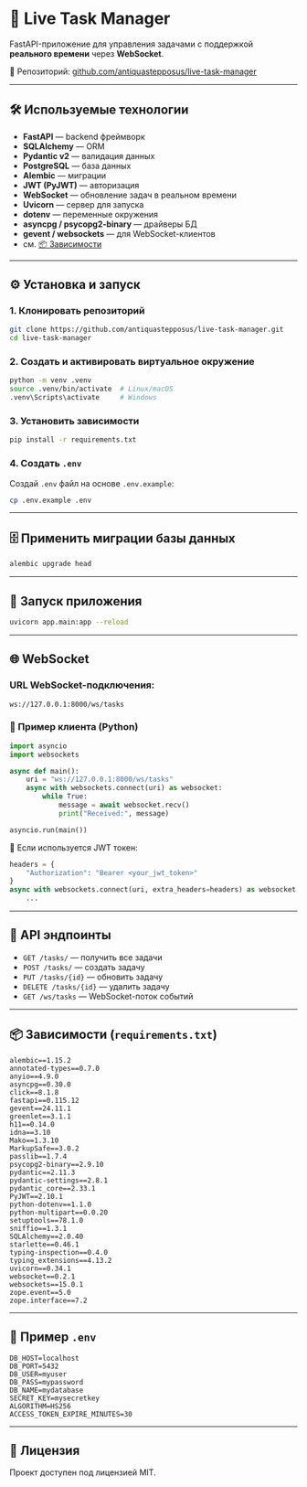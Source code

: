 # 🚀 Live Task Manager

FastAPI-приложение для управления задачами с поддержкой **реального времени** через **WebSocket**.

🔗 Репозиторий: [github.com/antiquastepposus/live-task-manager](https://github.com/antiquastepposus/live-task-manager)

---

## 🛠 Используемые технологии

- **FastAPI** — backend фреймворк  
- **SQLAlchemy** — ORM  
- **Pydantic v2** — валидация данных  
- **PostgreSQL** — база данных  
- **Alembic** — миграции  
- **JWT (PyJWT)** — авторизация  
- **WebSocket** — обновление задач в реальном времени  
- **Uvicorn** — сервер для запуска  
- **dotenv** — переменные окружения  
- **asyncpg / psycopg2-binary** — драйверы БД  
- **gevent / websockets** — для WebSocket-клиентов  
- см. [📦 Зависимости](#-зависимости)

---

## ⚙️ Установка и запуск

### 1. Клонировать репозиторий

```bash
git clone https://github.com/antiquastepposus/live-task-manager.git
cd live-task-manager
```

### 2. Создать и активировать виртуальное окружение

```bash
python -m venv .venv
source .venv/bin/activate  # Linux/macOS
.venv\Scripts\activate     # Windows
```

### 3. Установить зависимости

```bash
pip install -r requirements.txt
```

### 4. Создать `.env`

Создай `.env` файл на основе `.env.example`:

```bash
cp .env.example .env
```

---

## 🗄 Применить миграции базы данных

```bash
alembic upgrade head
```

---

## 🚀 Запуск приложения

```bash
uvicorn app.main:app --reload
```

---

## 🌐 WebSocket

### URL WebSocket-подключения:

```
ws://127.0.0.1:8000/ws/tasks
```

### 🔌 Пример клиента (Python)

```python
import asyncio
import websockets

async def main():
    uri = "ws://127.0.0.1:8000/ws/tasks"
    async with websockets.connect(uri) as websocket:
        while True:
            message = await websocket.recv()
            print("Received:", message)

asyncio.run(main())
```

📌 Если используется JWT токен:

```python
headers = {
    "Authorization": "Bearer <your_jwt_token>"
}
async with websockets.connect(uri, extra_headers=headers) as websocket:
    ...
```

---

## 🧪 API эндпоинты

- `GET /tasks/` — получить все задачи  
- `POST /tasks/` — создать задачу  
- `PUT /tasks/{id}` — обновить задачу  
- `DELETE /tasks/{id}` — удалить задачу  
- `GET /ws/tasks` — WebSocket-поток событий  

---

## 📦 Зависимости (`requirements.txt`)

```
alembic==1.15.2
annotated-types==0.7.0
anyio==4.9.0
asyncpg==0.30.0
click==8.1.8
fastapi==0.115.12
gevent==24.11.1
greenlet==3.1.1
h11==0.14.0
idna==3.10
Mako==1.3.10
MarkupSafe==3.0.2
passlib==1.7.4
psycopg2-binary==2.9.10
pydantic==2.11.3
pydantic-settings==2.8.1
pydantic_core==2.33.1
PyJWT==2.10.1
python-dotenv==1.1.0
python-multipart==0.0.20
setuptools==78.1.0
sniffio==1.3.1
SQLAlchemy==2.0.40
starlette==0.46.1
typing-inspection==0.4.0
typing_extensions==4.13.2
uvicorn==0.34.1
websocket==0.2.1
websockets==15.0.1
zope.event==5.0
zope.interface==7.2
```

---

## 📄 Пример `.env`

```env
DB_HOST=localhost
DB_PORT=5432
DB_USER=myuser
DB_PASS=mypassword
DB_NAME=mydatabase
SECRET_KEY=mysecretkey
ALGORITHM=HS256
ACCESS_TOKEN_EXPIRE_MINUTES=30
```

---

## 🧾 Лицензия

Проект доступен под лицензией MIT.
